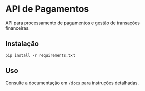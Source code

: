 # API de Pagamentos

API para processamento de pagamentos e gestão de transações financeiras.

## Instalação

```
pip install -r requirements.txt
```

## Uso

Consulte a documentação em `/docs` para instruções detalhadas.
